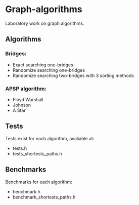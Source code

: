 # Graph-algorithms
Laboratory work on graph algorithms.
## Algorithms
### Bridges:
 - Exact searching one-bridges
 - Randomize searching one-bridges
 - Randomize searching two-bridges with 3 sorting methods
### APSP algorithm:
 - Floyd Warshall
 - Johnson
 - A Star
## Tests
Tests exist for each algorithm, avaliable at:
 - tests.h
 - tests_shortests_paths.h
## Benchmarks 
Benchmarks for each algorithm:
 - benchmark.h
 - benchmark_shortests_paths.h
